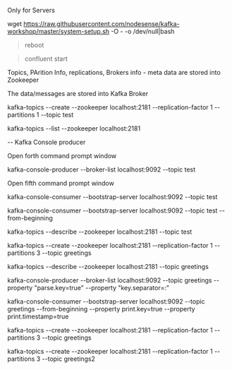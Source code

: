 Only for Servers 

wget https://raw.githubusercontent.com/nodesense/kafka-workshop/master/system-setup.sh -O - -o /dev/null|bash

> reboot

> confluent start



Topics, PArition Info, replications, Brokers info - meta data are stored into Zookeeper

The data/messages are stored into Kafka Broker




kafka-topics --create --zookeeper localhost:2181 --replication-factor 1 --partitions 1 --topic test

kafka-topics --list --zookeeper localhost:2181

-- Kafka Console producer

Open forth command prompt window

kafka-console-producer --broker-list localhost:9092 --topic test

Open fifth command prompt window

kafka-console-consumer --bootstrap-server localhost:9092 --topic test

kafka-console-consumer --bootstrap-server localhost:9092 --topic test --from-beginning


kafka-topics --describe --zookeeper localhost:2181 --topic test


kafka-topics --create --zookeeper localhost:2181 --replication-factor 1 --partitions 3 --topic greetings

kafka-topics --describe --zookeeper localhost:2181 --topic greetings

kafka-console-producer --broker-list localhost:9092 --topic greetings --property "parse.key=true" --property "key.separator=:"

kafka-console-consumer --bootstrap-server localhost:9092 --topic greetings --from-beginning --property print.key=true --property print.timestamp=true

kafka-topics --create --zookeeper localhost:2181 --replication-factor 1 --partitions 3 --topic greetings

kafka-topics --create --zookeeper localhost:2181 --replication-factor 1 --partitions 3 --topic greetings2


 